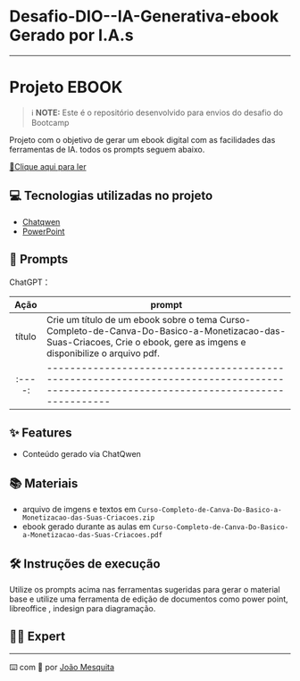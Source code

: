 # Desafio-DIO--IA-Generativa-ebook Gerado por I.A.s

-------
# Projeto EBOOK 

 > ℹ️ **NOTE:** Este é o repositório desenvolvido para envios do desafio do Bootcamp

Projeto com o objetivo de gerar um ebook digital com as facilidades das ferramentas de IA. todos os prompts
seguem abaixo.

<a href="[https://github.com/JEMesquita/desafio-DIO--IA-Generativa-ebook_canvas]" title="Repositório do porjeto"> 📕Clique aqui para ler</a>

## 💻 Tecnologias utilizadas no projeto

- [Chatqwen]([https://chat.qwen.ai) 
- [PowerPoint](https://www.microsoft.com/en/microsoft-365/powerpoint)

## 🧠 Prompts


ChatGPT：

|   Ação   | prompt                                                                                                                                                                                                                                                                                                                                                                                                |
| :------: | ------------------------------------------------------------------------------------------------------------------------------------ |
|  título  | Crie um título de um ebook sobre o tema Curso-Completo-de-Canva-Do-Basico-a-Monetizacao-das-Suas-Criacoes, Crie o ebook, gere as imgens e disponibilize o arquivo pdf.
| :----: | -------------------------------------------------------------------------------------------------------------------------------------- |


## ✨ Features

- Conteúdo gerado via ChatQwen

## 📚 Materiais
- arquivo de imgens e textos em `Curso-Completo-de-Canva-Do-Basico-a-Monetizacao-das-Suas-Criacoes.zip`
- ebook gerado durante as aulas em `Curso-Completo-de-Canva-Do-Basico-a-Monetizacao-das-Suas-Criacoes.pdf`

## 🛠️ Instruções de execução

Utilize os prompts acima nas ferramentas sugeridas para gerar o material base e utilize uma ferramenta de edição de documentos como power point, libreoffice , indesign para diagramação.

## 👨‍💻 Expert

---

⌨️ com 💜 por [João Mesquita](https://github.com/JEMesquita)
